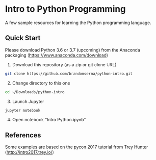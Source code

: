 # Intro to Python Programming

A few sample resources for learning the Python programming language. 

## Quick Start

Please download Python 3.6 or 3.7 (upcoming) from the Anaconda packaging (https://www.anaconda.com/download)

1. Download this repository (as a zip or git clone URL)

```sh
git clone https://github.com/brandonserna/python-intro.git
```

2. Change directory to this one

```sh
cd ~/Downloads/python-intro
```

3. Launch Jupyter

```sh
jupyter notebook
```

4. Open notebook "Intro Python.ipynb"

## References

Some examples are based on the pycon 2017 tutorial from Trey Hunter (http://intro2017.trey.io/)